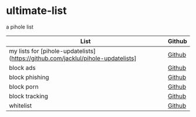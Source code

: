 # ultimate-list
a pihole list

List|Github
----|------
my lists for [pihole-updatelists](https://github.com/jacklul/pihole-updatelists]|[Github](https://github.com/arbs09/ultimate-list/raw/main/blacklist/pihole-updatelists-list.txt)
block ads|[Github](https://github.com/arbs09/ultimate-list/raw/main/blacklist/ads.txt)
block phishing|[Github](https://raw.githubusercontent.com/arbs09/ultimate-list/main/blacklist/phish.txt)
block porn|[Github](https://github.com/arbs09/ultimate-list/raw/main/blacklist/porn.txt)
block tracking|[Github](https://github.com/arbs09/ultimate-list/raw/main/blacklist/tracking.txt)
whitelist|[Github](https://raw.githubusercontent.com/arbs09/ultimate-list/main/whitelist/whitelist.txt)
